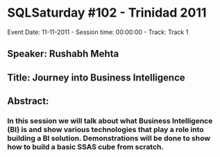 # SQLSaturday #102 - Trinidad 2011
Event Date: 11-11-2011 - Session time: 00:00:00 - Track: Track 1
## Speaker: Rushabh Mehta
## Title: Journey into Business Intelligence
## Abstract:
### In this session we will talk about what Business Intelligence (BI) is and show various technologies that play a role into building a BI solution. Demonstrations will be done to show how to build a basic SSAS cube from scratch.
